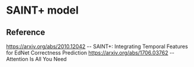 # SAINT+ model

## Reference
https://arxiv.org/abs/2010.12042 -- SAINT+: Integrating Temporal Features for EdNet Correctness Prediction
https://arxiv.org/abs/1706.03762 -- Attention Is All You Need